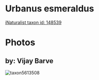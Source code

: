 
Urbanus esmeraldus
==================
  
[iNaturalist taxon id: 148539](https://www.inaturalist.org/taxa/148539)
# Photos

## by: Vijay Barve
  
![taxon5613508](https://inaturalist-open-data.s3.amazonaws.com/photos/5907143/medium.jpeg)